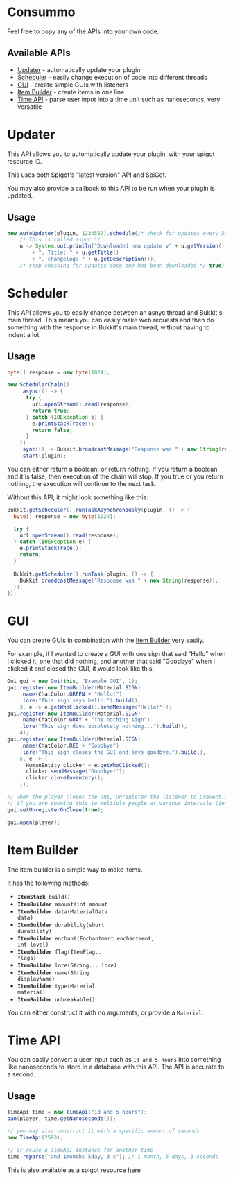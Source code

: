 # Consummo

Feel free to copy any of the APIs into your own code.

## Available APIs

- [Updater](#updater) - automatically update your plugin
- [Scheduler](#scheduler) - easily change execution of code into different threads
- [GUI](#gui) - create simple GUIs with listeners
- [Item Builder](#item-builder) - create items in one line
- [Time API](#time-api) - parse user input into a time unit such as nanoseconds, very versatile

# Updater

This API allows you to automatically update your plugin, with your spigot resource ID.

This uses both Spigot's "latest version" API and SpiGet.

You may also provide a callback to this API to be run when your plugin is updated.

## Usage

```java
new AutoUpdater(plugin, 1234567).schedule(/* check for updates every 5000 ticks */ 5000,
    /* This is called async */
    u -> System.out.println("Downloaded new update v" + u.getVersion() 
        + ". Title: " + u.getTitle() 
        + ", changelog: " + u.getDescription()), 
    /* stop checking for updates once one has been downloaded */ true);
```

# Scheduler

This API allows you to easily change between an asnyc thread and Bukkit's main thread.
This means you can easily make web requests and then do something with the response in Bukkit's main thread, 
without having to indent a lot.

## Usage
```java
byte[] response = new byte[1024];

new SchedulerChain()
    .async(() -> {
      try {
        url.openStream().read(response);
        return true;
      } catch (IOException e) {
        e.printStackTrace();
        return false;
      }
    })
    .sync(() -> Bukkit.broadcastMessage("Response was " + new String(response)))
    .start(plugin);
```

You can either return a boolean, or return nothing. 
If you return a boolean and it is false, then execution of the chain will stop.
If you true or you return nothing, the execution will continue to the next task.

Without this API, it might look something like this:

```java
Bukkit.getScheduler().runTaskAsynchronously(plugin, () -> {
  byte[] response = new byte[1024];

  try {
    url.openStream().read(response);
  } catch (IOException e) {
    e.printStackTrace();
    return;
  }
  
  Bukkit.getScheduler().runTask(plugin, () -> {
    Bukkit.broadcastMessage("Response was " + new String(response));
  });
});
```

# GUI

You can create GUIs in combination with the [Item Builder](#item-builder) very easily.

For example, if I wanted to create a GUI with one sign that said "Hello" when I clicked it, one that did nothing, and another that said "Goodbye" when I clicked it and closed the GUI, it would look like this:

```java
Gui gui = new Gui(this, "Example GUI", 1);
gui.register(new ItemBuilder(Material.SIGN)
    .name(ChatColor.GREEN + "Hello!")
    .lore("This sign says hello!").build(),
    3, e -> e.getWhoClicked().sendMessage("Hello!"));
gui.register(new ItemBuilder(Material.SIGN)
    .name(ChatColor.GRAY + "The nothing sign")
    .lore("This sign does absolutely nothing...").build(),
    4);
gui.register(new ItemBuilder(Material.SIGN)
    .name(ChatColor.RED + "Goodbye")
    .lore("This sign closes the GUI and says goodbye.").build(),
    5, e -> {
      HumanEntity clicker = e.getWhoClicked();
      clicker.sendMessage("Goodbye!");
      clicker.closeInventory();
    });

// when the player closes the GUI, unregister the listener to prevent memory leaks
// if you are showing this to multiple people at various intervals (ie through a command), this is not needed.
gui.setUnregisterOnClose(true);

gui.open(player);
```

# Item Builder

The item builder is a simple way to make items.

It has the following methods:

- <code>**ItemStack**     build()</code>
- <code>**ItemBuilder**   amount(int amount </code>
- <code>**ItemBuilder**   data(MaterialData data)</code>
- <code>**ItemBuilder** 	durability(short durability)</code>
- <code>**ItemBuilder** 	enchant(Enchantment enchantment, int level)</code>
- <code>**ItemBuilder** 	flag(ItemFlag... flags)</code>
- <code>**ItemBuilder** 	lore(String... lore)</code>
- <code>**ItemBuilder** 	name(String displayName)</code>
- <code>**ItemBuilder** 	type(Material material)</code>
- <code>**ItemBuilder** 	unbreakable()</code>

You can either construct it with no arguments, or provide a `Material`.

# Time API

You can easily convert a user input such as `1d and 5 hours` into 
something like nanoseconds to store in a database with this API.
The API is accurate to a second.

## Usage

```java
TimeApi time = new TimeApi("1d and 5 hours");
ban(player, time.getNanoseconds());

// you may also construct it with a specific amount of seconds
new TimeApi(2593);

// or reuse a TimeApi instance for another time
time.reparse("and 1months 5day, 3 s"); // 1 month, 5 days, 3 seconds
```

This is also available as a spigot resource [here](https://www.spigotmc.org/resources/timeapi.23076/)